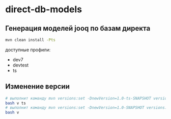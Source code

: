 # direct-db-models
## Генерация моделей jooq по базам директа

```bash
mvn clean install -Pts
```
доступные профили:
* dev7
* devtest
* ts

## Изменение версии

```bash
# выполнит команду mvn versions:set -DnewVersion=1.0-ts-SNAPSHOT versions:commit
bash v ts
# выполнит команду mvn versions:set -DnewVersion=1.0-SNAPSHOT versions:commit
bash v
```



